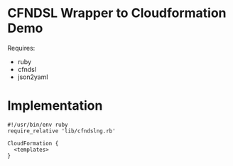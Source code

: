 # CFNDSL Wrapper to Cloudformation Demo

Requires:

  * ruby
  * cfndsl
  * json2yaml

# Implementation

```
#!/usr/bin/env ruby
require_relative 'lib/cfndslng.rb'

CloudFormation {
  <templates>
}
```

